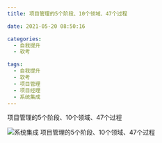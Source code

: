 ```yaml
---
title: 项目管理的5个阶段、10个领域、47个过程

date: 2021-05-20 08:50:16

categories:
  - 自我提升
  - 软考

tags:
  - 自我提升
  - 软考
  - 项目管理
  - 项目经理
  - 系统集成
---
```


项目管理的5个阶段、10个领域、47个过程

<!-- more -->

![系统集成 项目管理的5个阶段、10个领域、47个过程](/asset/五大过程组.svg)
